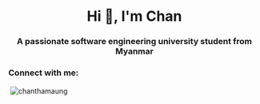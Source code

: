 <h1 align="center">Hi 👋, I'm Chan</h1>
<h3 align="center">A passionate software engineering university student from Myanmar</h3>

<h3 align="left">Connect with me:</h3>
<p align="left">
</p>

<p>&nbsp;<img align="center" src="https://github-readme-stats.vercel.app/api?username=chanthamaung&show_icons=true&locale=en" alt="chanthamaung" /></p>

